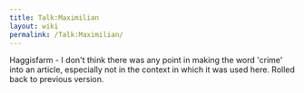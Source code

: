 ```yaml
---
title: Talk:Maximilian
layout: wiki
permalink: /Talk:Maximilian/
---
```


Haggisfarm - I don't think there was any point in making the word
'crime' into an article, especially not in the context in which it was
used here. Rolled back to previous version.